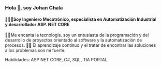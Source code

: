 ### Hola 👋, soy Johan Chala
#### 👷🏼‍♂️Soy Ingeniero Mecatrónico, especialista en Automatización Industrial y desarrollador ASP. NET CORE


 👍🏾Me encanta la tecnología, soy un entusiasta de la programación y del desarrollo de proyectos orientado al software y la automatización de procesos.
💪🏽 El aprendizaje continuo y el tratar de encontrar las soluciones a los problemas son mi fuerte. 

Habilidades: ASP NET CORE,  C#, SQL, TIA PORTAL


<!--
**Chala071/Chala071** is a ✨ _special_ ✨ repository because its `README.md` (this file) appears on your GitHub profile.

<!--
**Chala071/Chala071** is a ✨ _special_ ✨ repository because its `README.md` (this file) appears on your GitHub profile.

Here are some ideas to get you started:

- 🔭 I’m currently working on ...
- 🌱 I’m currently learning ...
- 👯 I’m looking to collaborate on ...
- 🤔 I’m looking for help with ...
- 💬 Ask me about ...
- 📫 How to reach me: ...
- 😄 Pronouns: ...
- ⚡ Fun fact: ...
-->
